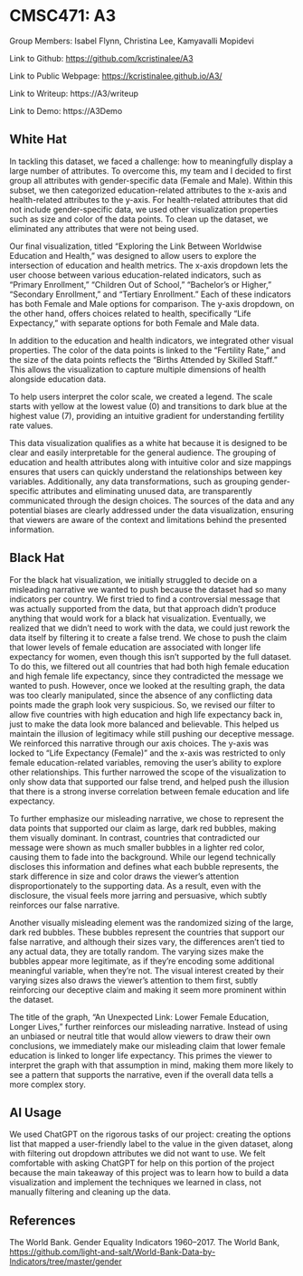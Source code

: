 # CMSC471: A3
Group Members: Isabel Flynn, Christina Lee, Kamyavalli Mopidevi

Link to Github: https://github.com/kcristinalee/A3 

Link to Public Webpage: https://kcristinalee.github.io/A3/

Link to Writeup: https://A3/writeup

Link to Demo: https://A3Demo

## White Hat
In tackling this dataset, we faced a challenge: how to meaningfully display a large number of attributes. To overcome this, my team and I decided to first group all attributes with gender-specific data (Female and Male). Within this subset, we then categorized education-related attributes to the x-axis and health-related attributes to the y-axis. For health-related attributes that did not include gender-specific data, we used other visualization properties such as size and color of the data points. To clean up the dataset, we eliminated any attributes that were not being used.

Our final visualization, titled “Exploring the Link Between Worldwise Education and Health,” was designed to allow users to explore the intersection of education and health metrics. The x-axis dropdown lets the user choose between various education-related indicators, such as “Primary Enrollment,” “Children Out of School,” “Bachelor’s or Higher,” “Secondary Enrollment,” and “Tertiary Enrollment.” Each of these indicators has both Female and Male options for comparison. The y-axis dropdown, on the other hand, offers choices related to health, specifically “Life Expectancy,” with separate options for both Female and Male data. 

In addition to the education and health indicators, we integrated other visual properties. The color of the data points is linked to the “Fertility Rate,” and the size of the data points reflects the “Births Attended by Skilled Staff.” This allows the visualization to capture multiple dimensions of health alongside education data.

To help users interpret the color scale, we created a legend. The scale starts with yellow at the lowest value (0) and transitions to dark blue at the highest value (7), providing an intuitive gradient for understanding fertility rate values.

This data visualization qualifies as a white hat because it is designed to be clear and easily interpretable for the general audience. The grouping of education and health attributes along with intuitive color and size mappings ensures that users can quickly understand the relationships between key variables. Additionally, any data transformations, such as grouping gender-specific attributes and eliminating unused data, are transparently communicated through the design choices. The sources of the data and any potential biases are clearly addressed under the data visualization, ensuring that viewers are aware of the context and limitations behind the presented information.

## Black Hat
For the black hat visualization, we initially struggled to decide on a misleading narrative we wanted to push because the dataset had so many indicators per country. We first tried to find a controversial message that was actually supported from the data, but that approach didn’t produce anything that would work for a black hat visualization. Eventually, we realized that we didn’t need to work with the data, we could just rework the data itself by filtering it to create a false trend. We chose to push the claim that lower levels of female education are associated with longer life expectancy for women, even though this isn’t supported by the full dataset.
To do this, we filtered out all countries that had both high female education and high female life expectancy, since they contradicted the message we wanted to push. However, once we looked at the resulting graph, the data was too clearly manipulated, since the absence of any conflicting data points made the graph look very suspicious. So, we revised our filter to allow five countries with high education and high life expectancy back in, just to make the data look more balanced and believable. This helped us maintain the illusion of legitimacy while still pushing our deceptive message.
We reinforced this narrative through our axis choices. The y-axis was locked to “Life Expectancy (Female)” and the x-axis was restricted to only female education-related variables, removing the user’s ability to explore other relationships. This further narrowed the scope of the visualization to only show data that supported our false trend, and helped push the illusion that there is a strong inverse correlation between female education and life expectancy.


To further emphasize our misleading narrative, we chose to represent the data points that supported our claim as large, dark red bubbles, making them visually dominant. In contrast, countries that contradicted our message were shown as much smaller bubbles in a lighter red color, causing them to fade into the background. While our legend technically discloses this information and defines what each bubble represents, the stark difference in size and color draws the viewer’s attention disproportionately to the supporting data. As a result, even with the disclosure, the visual feels more jarring and persuasive, which subtly reinforces our false narrative.

Another visually misleading element was the randomized sizing of the large, dark red bubbles. These bubbles represent the countries that support our false narrative, and although their sizes vary, the differences aren’t tied to any actual data, they are totally random.  The varying sizes make the bubbles appear more legitimate, as if they’re encoding some additional meaningful variable, when they’re not. The visual interest created by their varying sizes also draws the viewer’s attention to them first, subtly reinforcing our deceptive claim and making it seem more prominent within the dataset.

The title of the graph, “An Unexpected Link: Lower Female Education, Longer Lives,” further reinforces our misleading narrative. Instead of using an unbiased or neutral title that would allow viewers to draw their own conclusions, we immediately make our misleading claim that lower female education is linked to longer life expectancy. This primes the viewer to interpret the graph with that assumption in mind, making them more likely to see a pattern that supports the narrative, even if the overall data tells a more complex story.

## AI Usage
We used ChatGPT on the rigorous tasks of our project: creating the options list that mapped a user-friendly label to the value in the given dataset, along with filtering out dropdown attributes we did not want to use. We felt comfortable with asking ChatGPT for help on this portion of the project because the main takeaway of this project was to learn how to build a data visualization and implement the techniques we learned in class, not manually filtering and cleaning up the data.

## References
The World Bank. Gender Equality Indicators 1960–2017. The World Bank, 
https://github.com/light-and-salt/World-Bank-Data-by-Indicators/tree/master/gender


